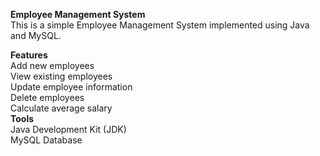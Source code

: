 **Employee Management System** <br>
This is a simple Employee Management System implemented using Java and MySQL.

**Features** <br>
Add new employees <br>
View existing employees <br> 
Update employee information <br>
Delete employees <br>
Calculate average salary <br>
**Tools** <br>
Java Development Kit (JDK) <br>
MySQL Database <br>
